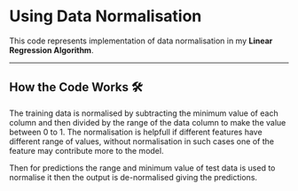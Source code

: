 # Using Data Normalisation

This code represents implementation of data normalisation in my **Linear Regression Algorithm**.

---


## How the Code Works 🛠️

The training data is normalised by subtracting the minimum value of each column and then divided by the range of the data column to make the value between 0 to 1. The normalisation is helpfull if different features have different range of values, without normalisation in such cases one of the feature may contribute more to the model.

Then for predictions the range and minimum value of test data is used to normalise it then the output is de-normalised giving the predictions.